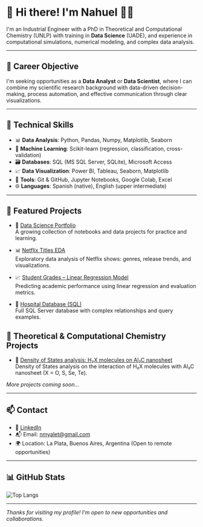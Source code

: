 # 👋 Hi there! I'm Nahuel 👨‍🔬

I'm an Industrial Engineer with a PhD in Theoretical and Computational Chemistry (UNLP) with training in **Data Science** (UADE), and experience in computational simulations, numerical modeling, and complex data analysis.


---

## 💼 Career Objective

I'm seeking opportunities as a **Data Analyst** or **Data Scientist**, where I can combine my scientific research background with data-driven decision-making, process automation, and effective communication through clear visualizations.

---

## 🧠 Technical Skills

- 📊 **Data Analysis**: Python, Pandas, Numpy, Matplotlib, Seaborn  
- 🤖 **Machine Learning**: Scikit-learn (regression, classification, cross-validation)  
- 🗃️ **Databases**: SQL (MS SQL Server, SQLite), Microsoft Access  
- 📈 **Data Visualization**: Power BI, Tableau, Seaborn, Matplotlib  
- 💾 **Tools**: Git & GitHub, Jupyter Notebooks, Google Colab, Excel  
- 🌐 **Languages**: Spanish (native), English (upper intermediate)

---

## 🚀 Featured Projects

- 📂 [Data Science Portfolio](https://github.com/nmyalet90/data-science-portfolio)  
  A growing collection of notebooks and data projects for practice and learning.

- 📊 [Netflix Titles EDA](https://github.com/nmyalet90/Netflix-Titles-EDA)  
  Exploratory data analysis of Netflix shows: genres, release trends, and visualizations.

- 📈 [Student Grades – Linear Regression Model](https://github.com/nmyalet90/student-grades-linear-regression)  
  Predicting academic performance using linear regression and evaluation metrics.

- 🏥 [Hospital Database (SQL)](https://github.com/nmyalet90/Hospital-DB)  
  Full SQL Server database with complex relationships and query examples.


## 🧪 Theoretical & Computational Chemistry Projects

- 🧮 [Density of States analysis: H₂X molecules on Al₂C nanosheet](https://github.com/nmyalet90/DOS-analysis-Al2C-H2Xads)  
  Density of States analysis on the interaction of H₂X molecules with Al₂C nanosheet (X = O, S, Se, Te).

*More projects coming soon...*


---

## 📫 Contact

- 💼 [LinkedIn](https://www.linkedin.com/in/nmyalet)
- 📬 Email: [nmyalet@gmail.com](mailto:nmyalet@gmail.com)
- 🌍 Location: La Plata, Buenos Aires, Argentina (Open to remote opportunities)

---

## 📊 GitHub Stats

![Top Langs](https://github-readme-stats.vercel.app/api/top-langs/?username=nmyalet90&layout=compact&theme=default)

---

*Thanks for visiting my profile! I'm open to new opportunities and collaborations.*
